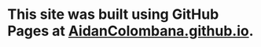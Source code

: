 # This site was built using GitHub Pages at [AidanColombana.github.io]([AidanColombana.github.io](https://aidancolombana.github.io/)).
